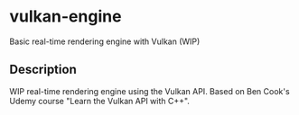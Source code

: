 # vulkan-engine
Basic real-time rendering engine with Vulkan (WIP)

## Description
WIP real-time rendering engine using the Vulkan API. Based on Ben Cook's Udemy course "Learn the Vulkan API with C++".
